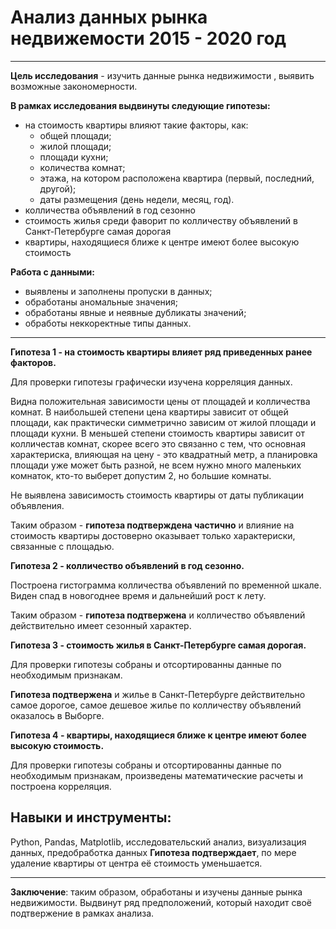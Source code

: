 # Анализ данных рынка недвижемости 2015 - 2020 год
---
**Цель исследования** - изучить данные рынка недвижимости , выявить возможные закономерности.

**В рамках исследования выдвинуты следующие гипотезы:**
- на стоимость квартиры влияют такие факторы, как:
    - общей площади;
    - жилой площади;
    - площади кухни;
    - количества комнат;
    - этажа, на котором расположена квартира (первый, последний, другой);
    - даты размещения (день недели, месяц, год).
- колличества объявлений в год сезонно
- стоимость жилья среди фаворит по колличеству объявлений в Санкт-Петербурге самая дорогая
- квартиры, находящиеся ближе к центре имеют более высокую стоимость

**Работа с данными:**
- выявлены и заполнены пропуски в данных;
- обработаны аномальные значения;
- обработаны явные и неявные дубликаты значений;
- обработы неккоректные типы данных.
---
**Гипотеза 1 - на стоимость квартиры влияет ряд приведенных ранее факторов.**

Для проверки гипотезы графически изучена корреляция данных.

Видна положительная зависимости цены от площадей и колличества комнат. 
В наибольшей степени цена квартиры зависит от общей площади, как практически симметрично зависим от жилой площади и площади кухни. 
В меньшей степени стоимость квартиры зависит от колличестав комнат, скорее всего это связанно с тем, что основная характериска, влияющая на цену - это квадратный метр, а планировка площади уже может быть разной, не всем нужно много маленьких комнаток, кто-то выберет допустим 2, но большие комнаты.

Не выявлена зависимость стоимость квартиры от даты публикации объявления.

Таким образом - **гипотеза подтверждена частично** и влияние на стоимость квартиры достоверно оказывает только характериски, связанные с площадью. 

**Гипотеза 2 - колличество объявлений в год сезонно.**

Построена гистограмма колличества объявлений по временной шкале. Виден спад в новогоднее время и дальнейший рост к лету. 

Таким образом - **гипотеза подтвержена** и колличество объявлений действительно имеет сезонный характер. 

**Гипотеза 3 - стоимость жилья в Санкт-Петербурге самая дорогая.**
    
Для проверки гипотезы собраны и отсортированны данные по необходимым признакам. 
    
**Гипотеза подтвержена** и жилье в Санкт-Петербурге действительно самое дорогое, самое дешевое жилье
по колличеству объявлений оказалось в Выборге.    

**Гипотеза 4 - квартиры, находящиеся ближе к центре имеют более высокую стоимость.**
 
Для проверки гипотезы собраны и отсортированны данные по необходимым признакам, произведены математические расчеты и построена корреляция.

## Навыки и инструменты:
Python, Pandas, Matplotlib, исследовательский анализ, визуализация данных, предобработка данных
**Гипотеза подтверждает**, по мере удаление квартиры от центра её стоимость уменьшается.       

---
**Заключение**: таким образом, обработаны и изучены данные рынка недвижимости. Выдвинут ряд предположений, который
    находит своё подтвержение в рамках анализа.  
